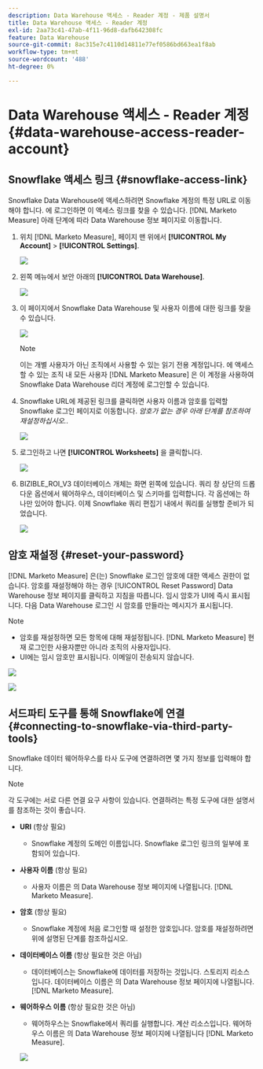 ```yaml
---
description: Data Warehouse 액세스 - Reader 계정 - 제품 설명서
title: Data Warehouse 액세스 - Reader 계정
exl-id: 2aa73c41-47ab-4f11-96d8-dafb642308fc
feature: Data Warehouse
source-git-commit: 8ac315e7c4110d14811e77ef0586bd663ea1f8ab
workflow-type: tm+mt
source-wordcount: '488'
ht-degree: 0%

---
```


# Data Warehouse 액세스 - Reader 계정 {#data-warehouse-access-reader-account}

## Snowflake 액세스 링크 {#snowflake-access-link}

Snowflake Data Warehouse에 액세스하려면 Snowflake 계정의 특정 URL로 이동해야 합니다. 에 로그인하면 이 액세스 링크를 찾을 수 있습니다. [!DNL Marketo Measure] 아래 단계에 따라 Data Warehouse 정보 페이지로 이동합니다.

1. 위치 [!DNL Marketo Measure], 페이지 맨 위에서 **[!UICONTROL My Account]** > **[!UICONTROL Settings]**.

   ![](assets/data-warehouse-access-reader-account-1.png)

1. 왼쪽 메뉴에서 보안 아래의 **[!UICONTROL Data Warehouse]**.

   ![](assets/data-warehouse-access-reader-account-2.png)

1. 이 페이지에서 Snowflake Data Warehouse 및 사용자 이름에 대한 링크를 찾을 수 있습니다.

   ![](assets/data-warehouse-access-reader-account-3.png)

   >[!NOTE]
   >
   >이는 개별 사용자가 아닌 조직에서 사용할 수 있는 읽기 전용 계정입니다. 에 액세스할 수 있는 조직 내 모든 사용자 [!DNL Marketo Measure] 은 이 계정을 사용하여 Snowflake Data Warehouse 리더 계정에 로그인할 수 있습니다.

1. Snowflake URL에 제공된 링크를 클릭하면 사용자 이름과 암호를 입력할 Snowflake 로그인 페이지로 이동합니다. _암호가 없는 경우 아래 단계를 참조하여 재설정하십시오._.

   ![](assets/data-warehouse-access-reader-account-4.png)

1. 로그인하고 나면 **[!UICONTROL Worksheets]** 을 클릭합니다.

   ![](assets/data-warehouse-access-reader-account-5.png)

1. BIZIBLE_ROI_V3 데이터베이스 개체는 화면 왼쪽에 있습니다. 쿼리 창 상단의 드롭다운 옵션에서 웨어하우스, 데이터베이스 및 스키마를 입력합니다. 각 옵션에는 하나만 있어야 합니다. 이제 Snowflake 쿼리 편집기 내에서 쿼리를 실행할 준비가 되었습니다.

   ![](assets/data-warehouse-access-reader-account-6.png)

## 암호 재설정 {#reset-your-password}

[!DNL Marketo Measure] 은(는) Snowflake 로그인 암호에 대한 액세스 권한이 없습니다. 암호를 재설정해야 하는 경우 [!UICONTROL Reset Password] Data Warehouse 정보 페이지를 클릭하고 지침을 따릅니다. 임시 암호가 UI에 즉시 표시됩니다. 다음 Data Warehouse 로그인 시 암호를 만들라는 메시지가 표시됩니다.

>[!NOTE]
>
>* 암호를 재설정하면 모든 항목에 대해 재설정됩니다. [!DNL Marketo Measure] 현재 로그인한 사용자뿐만 아니라 조직의 사용자입니다.
>* UI에는 임시 암호만 표시됩니다. 이메일이 전송되지 않습니다.

![](assets/data-warehouse-access-reader-account-7.png)

![](assets/data-warehouse-access-reader-account-8.png)

## 서드파티 도구를 통해 Snowflake에 연결 {#connecting-to-snowflake-via-third-party-tools}

Snowflake 데이터 웨어하우스를 타사 도구에 연결하려면 몇 가지 정보를 입력해야 합니다.

>[!NOTE]
>
>각 도구에는 서로 다른 연결 요구 사항이 있습니다. 연결하려는 특정 도구에 대한 설명서를 참조하는 것이 좋습니다.

* **URI** (항상 필요)
   * Snowflake 계정의 도메인 이름입니다.  Snowflake 로그인 링크의 일부에 포함되어 있습니다.
* **사용자 이름** (항상 필요)
   * 사용자 이름은 의 Data Warehouse 정보 페이지에 나열됩니다. [!DNL Marketo Measure].
* **암호** (항상 필요)
   * Snowflake 계정에 처음 로그인할 때 설정한 암호입니다.  암호를 재설정하려면 위에 설명된 단계를 참조하십시오.
* **데이터베이스 이름** (항상 필요한 것은 아님)
   * 데이터베이스는 Snowflake에 데이터를 저장하는 것입니다. 스토리지 리소스입니다. 데이터베이스 이름은 의 Data Warehouse 정보 페이지에 나열됩니다. [!DNL Marketo Measure].
* **웨어하우스 이름** (항상 필요한 것은 아님)
   * 웨어하우스는 Snowflake에서 쿼리를 실행합니다. 계산 리소스입니다.  웨어하우스 이름은 의 Data Warehouse 정보 페이지에 나열됩니다 [!DNL Marketo Measure].

  ![](assets/data-warehouse-access-reader-account-9.png)
